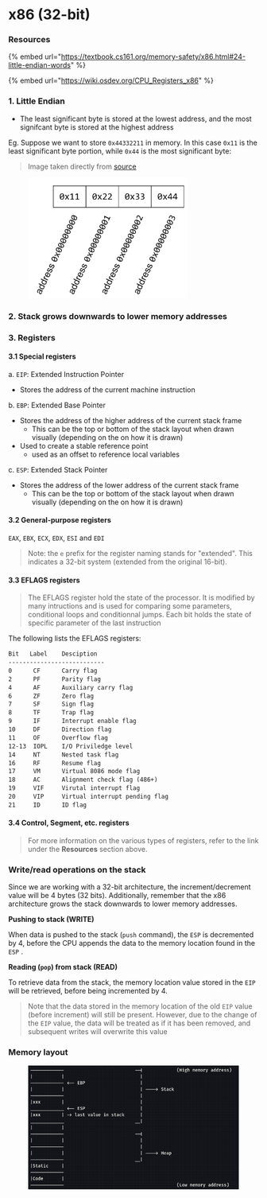 # x86 (32-bit)

### Resources

{% embed url="https://textbook.cs161.org/memory-safety/x86.html#24-little-endian-words" %}

{% embed url="https://wiki.osdev.org/CPU_Registers_x86" %}



### 1. Little Endian

* The least significant byte is stored at the lowest address, and the most signifcant byte is stored at the highest address

Eg. Suppose we want to store `0x44332211` in memory. In this case `0x11` is the least significant byte portion, while `0x44` is the most significant byte:

> Image taken directly from [source](https://textbook.cs161.org/memory-safety/x86.html)

<figure><img src="../../../.gitbook/assets/image (63).png" alt=""><figcaption></figcaption></figure>



### 2. Stack grows downwards to lower memory addresses

### 3. Registers

#### 3.1 Special registers

a. `EIP`: Extended Instruction Pointer

* Stores the address of the current machine instruction

b. `EBP`: Extended Base Pointer

* Stores the address of the higher address of the current stack frame
  * This can be the top or bottom of the stack layout when drawn visually (depending on the on how it is drawn)
* Used to create a stable reference point&#x20;
  * used as an offset to reference local variables

c. `ESP`: Extended Stack Pointer

* Stores the address of the lower address of the current stack frame
  * This can be the top or bottom of the stack layout when drawn visually (depending on the on how it is drawn)

#### 3.2 General-purpose registers

`EAX`, `EBX`, `ECX`, `EDX`, `ESI` and `EDI`

> Note: the `e` prefix for the register naming stands for "extended". This indicates a 32-bit system (extended from the original 16-bit).

#### 3.3 EFLAGS registers

> The EFLAGS register hold the state of the processor. It is modified by many intructions and is used for comparing some parameters, conditional loops and conditionnal jumps. Each bit holds the state of specific parameter of the last instruction

The following lists the EFLAGS registers:

```markdown
Bit   Label    Desciption
---------------------------
0      CF      Carry flag
2      PF      Parity flag
4      AF      Auxiliary carry flag
6      ZF      Zero flag
7      SF      Sign flag
8      TF      Trap flag
9      IF      Interrupt enable flag
10     DF      Direction flag
11     OF      Overflow flag
12-13  IOPL    I/O Priviledge level
14     NT      Nested task flag
16     RF      Resume flag
17     VM      Virtual 8086 mode flag
18     AC      Alignment check flag (486+)
19     VIF     Virutal interrupt flag
20     VIP     Virtual interrupt pending flag
21     ID      ID flag
```

#### 3.4 Control, Segment, etc. registers

> For more information on the various types of registers, refer to the link under the **Resources** section above.

### Write/read operations on the stack

Since we are working with a 32-bit architecture, the increment/decrement value will be 4 bytes (32 bits). Additionally, remember that the x86 architecture grows the stack downwards to lower memory addresses.

**Pushing to stack (WRITE)**

When data is pushed to the stack (`push` command), the `ESP` is decremented by 4, before the CPU appends the data to the memory location found in the `ESP` .

**Reading (`pop`) from stack (READ)**

To retrieve data from the stack, the memory location value stored in the `EIP` will be retrieved, before being incremented by 4.&#x20;

> Note that the data stored in the memory location of the old `EIP` value (before increment) will still be present. However, due to the change of the `EIP` value, the data will be treated as if it has been removed, and subsequent writes will overwrite this value

### Memory layout

<figure><img src="../../../.gitbook/assets/image (1) (1) (1) (1) (1).png" alt=""><figcaption></figcaption></figure>
